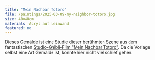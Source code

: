 ```yaml
---
title: "Mein Nachbar Totoro"
file: /paintings/2025-03-09-my-neighbor-totoro.jpg
size: 40×40cm
materials: Acryl auf Leinwand
featured: no
---
```


Dieses Gemälde ist eine Studie dieser berühmten Szene aus dem fantastischen [Studio-Ghibli-Film "Mein Nachbar Totoro"](https://de.wikipedia.org/wiki/Mein_Nachbar_Totoro). Da die Vorlage selbst eine Art Gemälde ist, konnte hier nicht viel schief gehen.